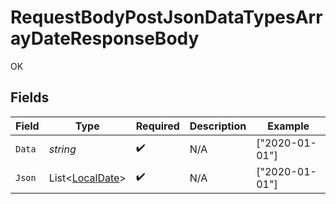 # RequestBodyPostJsonDataTypesArrayDateResponseBody

OK


## Fields

| Field                                                                     | Type                                                                      | Required                                                                  | Description                                                               | Example                                                                   |
| ------------------------------------------------------------------------- | ------------------------------------------------------------------------- | ------------------------------------------------------------------------- | ------------------------------------------------------------------------- | ------------------------------------------------------------------------- |
| `Data`                                                                    | *string*                                                                  | :heavy_check_mark:                                                        | N/A                                                                       | ["2020-01-01"]                                                            |
| `Json`                                                                    | List<[LocalDate](https://nodatime.org/3.1.x/api/NodaTime.LocalDate.html)> | :heavy_check_mark:                                                        | N/A                                                                       | ["2020-01-01"]                                                            |